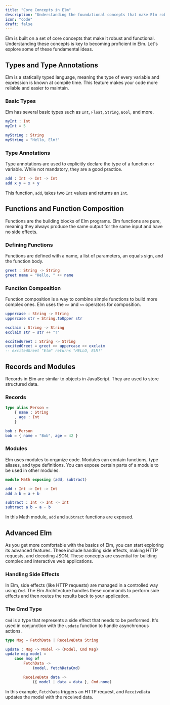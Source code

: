 ```yaml
---
title: "Core Concepts in Elm"
description: "Understanding the foundational concepts that make Elm robust and functional."
icon: "code"
draft: false
---
```


Elm is built on a set of core concepts that make it robust and functional. Understanding these concepts is key to becoming proficient in Elm. Let's explore some of these fundamental ideas.

## Types and Type Annotations

Elm is a statically typed language, meaning the type of every variable and expression is known at compile time. This feature makes your code more reliable and easier to maintain.

### Basic Types

Elm has several basic types such as `Int`, `Float`, `String`, `Bool`, and more.

```elm
myInt : Int
myInt = 5

myString : String
myString = "Hello, Elm!"
```

### Type Annotations

Type annotations are used to explicitly declare the type of a function or variable. While not mandatory, they are a good practice.

```elm
add : Int -> Int -> Int
add x y = x + y
```
This function, `add`, takes two `Int` values and returns an `Int`.

## Functions and Function Composition

Functions are the building blocks of Elm programs. Elm functions are pure, meaning they always produce the same output for the same input and have no side effects.

### Defining Functions

Functions are defined with a name, a list of parameters, an equals sign, and the function body.

```elm
greet : String -> String
greet name = "Hello, " ++ name
```

### Function Composition

Function composition is a way to combine simple functions to build more complex ones. Elm uses the `>>` and `<<` operators for composition.

```elm
uppercase : String -> String
uppercase str = String.toUpper str

exclaim : String -> String
exclaim str = str ++ "!"

excitedGreet : String -> String
excitedGreet = greet >> uppercase >> exclaim
-- excitedGreet "Elm" returns "HELLO, ELM!"
```

## Records and Modules

Records in Elm are similar to objects in JavaScript. They are used to store structured data.

### Records

```elm
type alias Person = 
    { name : String
    , age : Int 
    }

bob : Person
bob = { name = "Bob", age = 42 }
```

### Modules

Elm uses modules to organize code. Modules can contain functions, type aliases, and type definitions. You can expose certain parts of a module to be used in other modules.

```elm
module Math exposing (add, subtract)

add : Int -> Int -> Int
add a b = a + b

subtract : Int -> Int -> Int
subtract a b = a - b
```

In this Math module, `add` and `subtract` functions are exposed.

## Advanced Elm

As you get more comfortable with the basics of Elm, you can start exploring its advanced features. These include handling side effects, making HTTP requests, and decoding JSON. These concepts are essential for building complex and interactive web applications.

### Handling Side Effects

In Elm, side effects (like HTTP requests) are managed in a controlled way using `Cmd`. The Elm Architecture handles these commands to perform side effects and then routes the results back to your application.

### The Cmd Type

`Cmd` is a type that represents a side effect that needs to be performed. It's used in conjunction with the `update` function to handle asynchronous actions.

```elm
type Msg = FetchData | ReceiveData String

update : Msg -> Model -> (Model, Cmd Msg)
update msg model =
    case msg of
        FetchData ->
            (model, fetchDataCmd)

        ReceiveData data ->
            ({ model | data = data }, Cmd.none)
```

In this example, `FetchData` triggers an HTTP request, and `ReceiveData` updates the model with the received data.

